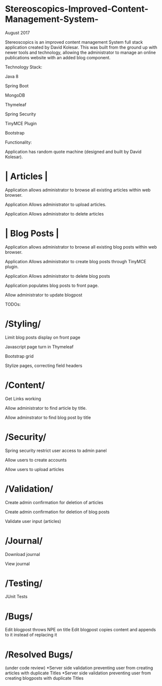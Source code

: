 # Stereoscopics-Improved-Content-Management-System-


August 2017

Stereoscopics is an improved content management System full stack application created by David Kolesar. This was built from the ground up with newer tools and technology, allowing the administrator to manage an online publications website with an added blog component.

Technology Stack:

Java 8


Spring Boot


MongoDB


Thymeleaf


Spring Security


TinyMCE Plugin


Bootstrap



Functionality:


Application has random quote machine (designed and built by David Kolesar).


|  Articles |
=============


Application allows administrator to browse all existing articles within web browser.


Application Allows administrator to upload articles.


Application Allows administrator to delete articles



| Blog Posts |
=============

Application allows administrator to browse all existing blog posts within web browser.


Application Allows administrator to create blog posts through TinyMCE plugin.


Application Allows administrator to delete blog posts


Application populates blog posts to front page.


Allow administrator to update blogpost




TODOs: 

/Styling/
==========


Limit blog posts display on front page


Javascript page turn in Thymeleaf


Bootstrap  grid


Stylize pages, correcting field headers


/Content/
========

Get Links working


Allow administrator to find article by title.


Allow adminstrator to find blog post by title




/Security/
==========

Spring security restrict user access to admin panel


Allow users to create accounts


Allow users to upload articles


/Validation/
==========


Create admin confirmation for deletion of articles


Create admin confirmation for deletion of blog posts


Validate user input (articles)


/Journal/
==========


Download journal

View journal



/Testing/
=========

JUnit Tests


/Bugs/
=========
Edit blogpost throws NPE on title
Edit blogpost copies content and appends to it instead of replacing it


/Resolved Bugs/
============
(under code review)
*Server side validation preventing user from creating articles with duplicate Titles
*Server side validation preventing user from creating blogposts with duplicate Titles 